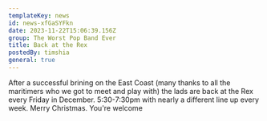 ```yaml
---
templateKey: news
id: news-xfGaSYFkn
date: 2023-11-22T15:06:39.156Z
group: The Worst Pop Band Ever
title: Back at the Rex
postedBy: timshia
general: true
---
```

A﻿fter a successful brining on the East Coast (many thanks to all the maritimers who we got to meet and play with) the lads are back at the Rex every Friday in December. 5:30-7:30pm with nearly a different line up every week. Merry Christmas. You're welcome